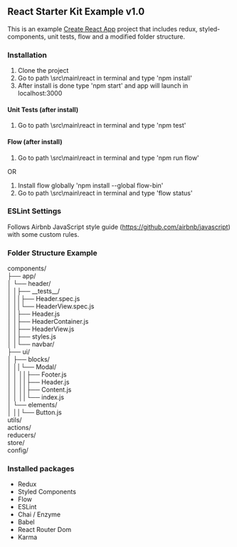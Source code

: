 ## React Starter Kit Example v1.0
This is an example [Create React App](https://github.com/facebook/create-react-app) project that includes redux, styled-components, unit tests, flow and a modified folder structure.

### Installation
1. Clone the project
2. Go to path \src\main\react in terminal and type 'npm install'
3. After install is done type 'npm start' and app will launch in localhost:3000

#### Unit Tests (after install)
1. Go to path \src\main\react in terminal and type 'npm test'

#### Flow (after install)
1. Go to path \src\main\react in terminal and type 'npm run flow'

OR

1. Install flow globally 'npm install --global flow-bin'
2. Go to path \src\main\react in terminal and type 'flow status'

### ESLint Settings
Follows Airbnb JavaScript style guide (https://github.com/airbnb/javascript) with some custom rules.

### Folder Structure Example
components/\
├── app/\
│ └── header/\
│ │├── \_\_tests\_\_/\
│ ││├── Header.spec.js\
│ ││└── HeaderView.spec.js\
│ │├── Header.js\
│ │├── HeaderContainer.js\
│ │├── HeaderView.js\
│ │├── styles.js\
│ │└── navbar/\
├── ui/\
│ ├── blocks/\
│ ││└── Modal/\
│ │ ││├── Footer.js\
│ │ ││├── Header.js\
│ │ ││├── Content.js\
│ │ ││└── index.js\
│ └── elements/\
│ ││└── Button.js\
utils/\
actions/\
reducers/\
store/\
config/

### Installed packages

- Redux
- Styled Components
- Flow
- ESLint
- Chai / Enzyme
- Babel
- React Router Dom
- Karma
